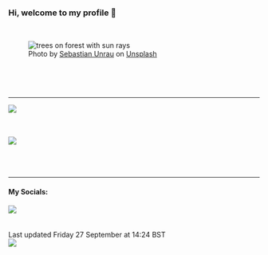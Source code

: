 <h3>Hi, welcome to my profile 👋</h3>

<br />
<figure>
  <img
    src="https://images.unsplash.com/photo-1448375240586-882707db888b?crop=entropy&cs=tinysrgb&fit=max&fm=jpg&ixid=M3wyNzQ3MDB8MHwxfHJhbmRvbXx8fHx8fHx8fDE3Mjc0NDAyNDB8&ixlib=rb-4.0.3&q=80&w=1080&auto=format"
    alt="trees on forest with sun rays" 
  />
  <figcaption>Photo by <a
    href="https://unsplash.com/@sebastian_unrau?utm_source=Profile%20readme&utm_medium=referral">Sebastian Unrau</a> on <a
    href="https://unsplash.com/?utm_source=Profile%20readme&utm_medium=referral">Unsplash</a></figcaption>
</figure>




  <br /><br /><br />

<hr />
<img
  src="https://github-readme-stats.vercel.app/api?username=shanelucy&show_icons=true&theme=calm"
/>
<br /><br /><br />

<img 
  src="https://github-readme-stats.vercel.app/api/top-langs/?username=shanelucy&theme=calm"
/>
<br /><br /><br /><br />
<hr />
<h4>My Socials:</h4>
<a href="https://uk.linkedin.com/in/shane-lucy-4735b616a">
  <img
    src="https://img.shields.io/badge/linkedin%20-%230077B5.svg?&style=for-the-badge&logo=linkedin&logoColor=white"
  />
</a>
<br /><br /><br />
Last updated Friday 27 September at 14:24 BST
<br />
<img
  src="https://github.com/ShaneLucy/ShaneLucy/workflows/README%20build/badge.svg"
/>

